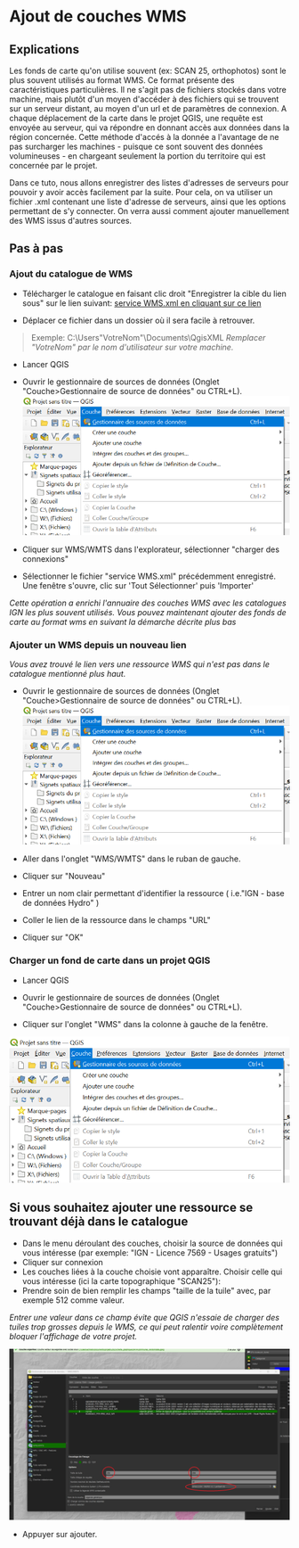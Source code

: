 # Ajout de couches WMS

## Explications

Les fonds de carte qu'on utilise souvent (ex: SCAN 25, orthophotos) sont le plus souvent utilisés au format WMS.
Ce format présente des caractéristiques particulières. Il ne s'agit pas de fichiers stockés dans votre machine, 
mais plutôt d'un moyen d'accéder à des fichiers qui se trouvent sur un serveur distant, au moyen d'un url et de paramètres de connexion.
A chaque déplacement de la carte dans le projet QGIS, une requête est envoyée au serveur, qui va répondre en donnant accès aux données dans la région concernée.
Cette méthode d'accés à la donnée a l'avantage de ne pas surcharger les machines -  puisque ce sont souvent des données volumineuses -  en chargeant seulement la portion du territoire qui est concernée par le projet. 

Dans ce tuto, nous allons enregistrer des listes d'adresses de serveurs pour pouvoir y avoir accès facilement par la suite. Pour cela, on va utiliser un fichier .xml contenant une liste d'adresse de serveurs, ainsi que les options permettant de s'y connecter. On verra aussi comment ajouter manuellement des WMS issus d'autres sources. 


## Pas à pas

### Ajout du catalogue de WMS

- Télécharger le catalogue en faisant clic droit "Enregistrer la cible du lien sous" sur le lien suivant:  [service WMS.xml en cliquant sur ce lien](https://raw.githubusercontent.com//PnMercantour/donnees/main/tutos/ressources/service%20WMS.xml)

- Déplacer ce fichier dans un dossier où il sera facile à retrouver.
 
> Exemple: C:\Users\"VotreNom"\Documents\QgisXML
_Remplacer "VotreNom" par le nom d'utilisateur sur votre machine._
- Lancer QGIS
 
- Ouvrir le gestionnaire de sources de données (Onglet "Couche>Gestionnaire de source de données" ou CTRL+L). 
![](./img/gestionnaire_sources.png)

- Cliquer sur WMS/WMTS dans l'explorateur, sélectionner "charger des connexions" 

 - Sélectionner le fichier "service WMS.xml" précédemment enregistré. 
Une fenêtre s'ouvre, clic sur 'Tout Sélectionner' puis 'Importer'

_Cette opération a enrichi l'annuaire des couches WMS avec les catalogues IGN les plus souvent utilisés._ 
_Vous pouvez maintenant ajouter des fonds de carte au format wms en suivant la démarche décrite plus bas_

### Ajouter un WMS depuis un nouveau lien
_Vous avez trouvé le lien vers une ressource WMS qui n'est pas dans le catalogue mentionné plus haut._

- Ouvrir le gestionnaire de sources de données (Onglet "Couche>Gestionnaire de source de données" ou CTRL+L). 
![](./img/gestionnaire_sources.png)

- Aller dans l'onglet "WMS/WMTS" dans le ruban de gauche.
 
- Cliquer sur "Nouveau"

- Entrer un nom clair permettant d'identifier la ressource ( i.e."IGN - base de données Hydro" )

- Coller le lien de la ressource dans le champs "URL"

- Cliquer sur "OK"



### Charger un fond de carte dans un projet QGIS

- Lancer QGIS
 
- Ouvrir le gestionnaire de sources de données (Onglet "Couche>Gestionnaire de source de données" ou CTRL+L). 

- Cliquer sur l'onglet "WMS" dans la colonne à gauche de la fenêtre.

![](./img/gestionnaire_sources.png)


## Si vous souhaitez ajouter une ressource se trouvant déjà dans le catalogue

- Dans le menu déroulant des couches, choisir la source de données qui vous intéresse (par exemple: "IGN - Licence 7569 - Usages gratuits")
- Cliquer sur connexion
- Les couches liées à la couche choisie vont apparaître. Choisir celle qui vous intéresse (ici la carte topographique "SCAN25"):
- Prendre soin de bien remplir les champs "taille de la tuile" avec, par exemple 512 comme valeur.

_Entrer une valeur dans ce champ évite que QGIS n'essaie de charger des tuiles trop grosses depuis le WMS, ce qui peut ralentir voire complètement bloquer l'affichage de votre projet._

![](./img/ajout_wms_parametres.png)

- Appuyer sur ajouter.
 

